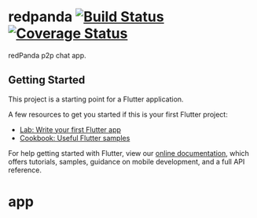 # redpanda [![Build Status](https://travis-ci.org/redPanda-project/app.svg?branch=master)](https://travis-ci.org/redPanda-project/app) [![Coverage Status](https://coveralls.io/repos/github/redPanda-project/app/badge.svg?branch=master)](https://coveralls.io/github/redPanda-project/app?branch=master)

redPanda p2p chat app.

## Getting Started

This project is a starting point for a Flutter application.

A few resources to get you started if this is your first Flutter project:

- [Lab: Write your first Flutter app](https://flutter.dev/docs/get-started/codelab)
- [Cookbook: Useful Flutter samples](https://flutter.dev/docs/cookbook)

For help getting started with Flutter, view our
[online documentation](https://flutter.dev/docs), which offers tutorials,
samples, guidance on mobile development, and a full API reference.
# app

